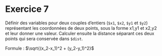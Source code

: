 # Exercice 7

Définir des variables pour deux couples d’entiers (`$x1`, `$x2`, `$y1` et `$y2`) représentant les coordonnées de deux points, sous la forme x1,y1 et x2,y2 et leur donner une valeur.
Calculer ensuite la distance séparant ces deux points qui sera conservée dans `$dist`.

Formule : $`\sqrt{(x_2-x_1)^2 + (y_2-y_1)^2}`$
